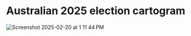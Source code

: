 # Australian 2025 election cartogram

![Screenshot 2025-02-20 at 1 11 44 PM](https://github.com/user-attachments/assets/18970e69-759d-4df0-b504-002d6de9178c)

